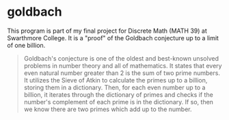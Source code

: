 # goldbach

This program is part of my final project for Discrete Math (MATH 39) at Swarthmore College.
It is a "proof" of the Goldbach conjecture up to a limit of one billion.
>Goldbach's conjecture is one of the oldest and best-known unsolved problems in number theory and all of mathematics. It states that every even natural number greater than 2 is the sum of two prime numbers.
It utilizes the Sieve of Atkin to calculate the primes up to a billion, storing them 
in a dictionary. Then, for each even number up to a billion, it iterates through the dictionary of primes and
checks if the number's complement of each prime is in the dictionary. If so, then we know there are 
two primes which add up to the number.
